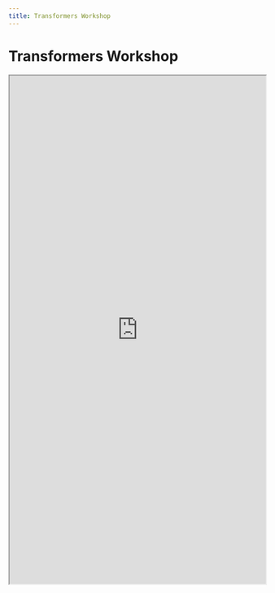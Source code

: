 ```yaml
---
title: Transformers Workshop
---
```


# Transformers Workshop

<iframe src="http://nlp.seas.harvard.edu/2018/04/03/attention.html" width="100%" height="1000px;"></iframe>
